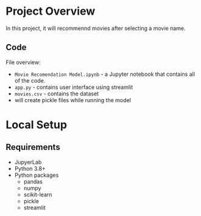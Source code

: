 # Project Overview

In this project, it will recommennd movies after selecting a movie name.

<p align="center"><src="https://github.com/sbarthwal09/Movie_Recommendation_System/blob/8fdcb80c34de737be909fef1ab2d2c35ee8e3092/1.png" width="300"></p>
<p align="center"><src="https://github.com/sbarthwal09/Movie_Recommendation_System/blob/8fdcb80c34de737be909fef1ab2d2c35ee8e3092/2.png" width="300"></p>

## Code

File overview:

* `Movie Recomendation Model.ipynb` - a Jupyter notebook that contains all of the code.
* `app.py` - contains user interface using streamlit
* `movies.csv` - contains the dataset
* will create pickle files while running the model

# Local Setup

## Requirements

* JupyerLab
* Python 3.8+
* Python packages
    * pandas
    * numpy
    * scikit-learn
    * pickle
    * streamlit
